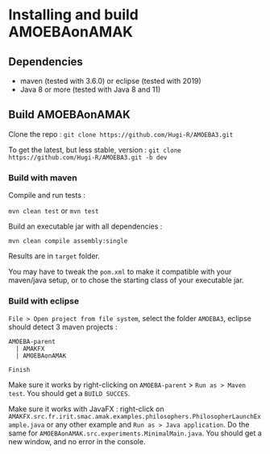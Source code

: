 # Installing and build AMOEBAonAMAK

## Dependencies
- maven (tested with 3.6.0) or eclipse (tested with 2019)
- Java 8 or more (tested with Java 8 and 11)

## Build AMOEBAonAMAK
Clone the repo : `git clone https://github.com/Hugi-R/AMOEBA3.git`

To get the latest, but less stable, version : `git clone https://github.com/Hugi-R/AMOEBA3.git -b dev`

### Build with maven
Compile and run tests :

`mvn clean test` or `mvn test`

Build an executable jar with all dependencies :

`mvn clean compile assembly:single`

Results are in `target` folder.

You may have to tweak the `pom.xml` to make it compatible with your maven/java setup, or to chose the starting class of your executable jar.

### Build with eclipse
`File > Open project from file system`, select the folder `AMOEBA3`, eclipse should detect 3 maven projects :
```
AMOEBA-parent
  | AMAKFX
  | AMOEBAonAMAK
```
`Finish`

Make sure it works by right-clicking on `AMOEBA-parent` > `Run as > Maven test`. You should get a `BUILD SUCCES`.

Make sure it works with JavaFX : right-click on `AMAKFX.src.fr.irit.smac.amak.examples.philosophers.PhilosopherLaunchExample.java` or any other example and `Run as > Java application`. Do the same for `AMOEBAonAMAK.src.experiments.MinimalMain.java`. You should get a new window, and no error in the console.